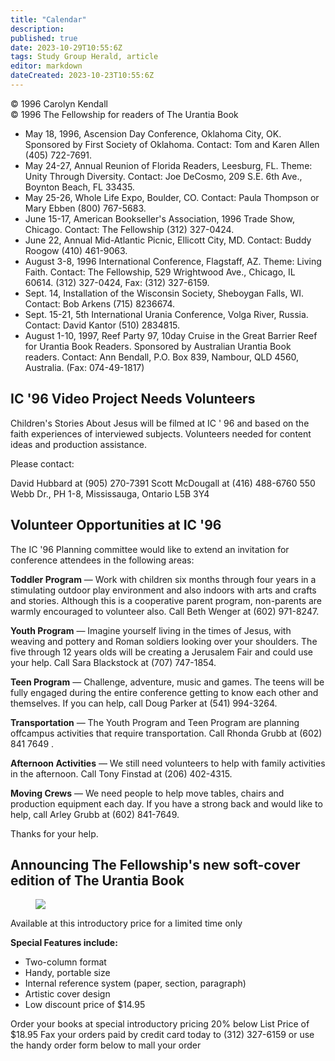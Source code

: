 ```yaml
---
title: "Calendar"
description: 
published: true
date: 2023-10-29T10:55:6Z
tags: Study Group Herald, article
editor: markdown
dateCreated: 2023-10-23T10:55:6Z
---
```


<p class="v-card v-sheet theme--light gray lighten-3 px-2">© 1996 Carolyn Kendall<br>© 1996 The Fellowship for readers of The Urantia Book</p>

- May 18, 1996, Ascension Day Conference, Oklahoma City, OK. Sponsored by First Society of Oklahoma. Contact: Tom and Karen Allen (405) 722-7691.
- May 24-27, Annual Reunion of Florida Readers, Leesburg, FL. Theme: Unity Through Diversity. Contact: Joe DeCosmo, 209 S.E. 6th Ave., Boynton Beach, FL 33435.
- May 25-26, Whole Life Expo, Boulder, CO. Contact: Paula Thompson or Mary Ebben (800) 767-5683.
- June 15-17, American Bookseller's Association, 1996 Trade Show, Chicago. Contact: The Fellowship (312) 327-0424.
- June 22, Annual Mid-Atlantic Picnic, Ellicott City, MD. Contact: Buddy Roogow (410) 461-9063.
- August 3-8, 1996 International Conference, Flagstaff, AZ. Theme: Living Faith. Contact: The Fellowship, 529 Wrightwood Ave., Chicago, IL 60614. (312) 327-0424, Fax: (312) 327-6159.
- Sept. 14, Installation of the Wisconsin Society, Sheboygan Falls, WI. Contact: Bob Arkens (715) 8236674.
- Sept. 15-21, 5th International Urania Conference, Volga River, Russia. Contact: David Kantor (510) 2834815.
- August 1-10, 1997, Reef Party 97, 10day Cruise in the Great Barrier Reef for Urantia Book Readers. Sponsored by Australian Urantia Book readers. Contact: Ann Bendall, P.O. Box 839, Nambour, QLD 4560, Australia. (Fax: 074-49-1817)


## IC '96 Video Project Needs Volunteers

Children's Stories About Jesus will be filmed at IC ' 96 and based on the faith experiences of interviewed subjects. Volunteers needed for content ideas and production assistance.

Please contact:

David Hubbard at (905) 270-7391
Scott McDougall at (416) 488-6760
550 Webb Dr., PH 1-8,
Mississauga, Ontario L5B 3Y4

## Volunteer Opportunities at IC '96

The IC '96 Planning committee would like to extend an invitation for conference attendees in the following areas:

**Toddler Program** — Work with children six months through four years in a stimulating outdoor play environment and also indoors with arts and crafts and stories. Although this is a cooperative parent program, non-parents are warmly encouraged to volunteer also. Call Beth Wenger at (602) 971-8247.

**Youth Program** — Imagine yourself living in the times of Jesus, with weaving and pottery and Roman soldiers looking over your shoulders. The five through 12 years olds will be creating a Jerusalem Fair and could use your help. Call Sara Blackstock at (707) 747-1854.

**Teen Program** — Challenge, adventure, music and games. The teens will be fully engaged during the entire conference getting to know each other and themselves. If you can help, call Doug Parker at (541) 994-3264.

**Transportation** — The Youth Program and Teen Program are planning offcampus activities that require transportation. Call Rhonda Grubb at (602) 841 7649 .

**Afternoon Activities** — We still need volunteers to help with family activities in the afternoon. Call Tony Finstad at (206) 402-4315.

**Moving Crews** — We need people to help move tables, chairs and production equipment each day. If you have a strong back and would like to help, call Arley Grubb at (602) 841-7649.

Thanks for your help.

## Announcing The Fellowship's new soft-cover edition of The Urantia Book

<figure id="Figure_1" class="image urantiapedia">
<img src="/image/article/Study_Group_Herald/clock.jpg">
</figure>

Available at this introductory price for a limited time only

**Special Features include:**

- Two-column format
- Handy, portable size
- Internal reference system (paper, section, paragraph)
- Artistic cover design
- Low discount price of $\$ 14.95$

Order your books at special introductory pricing 20\% below List Price of \$18.95
Fax your orders paid by credit card today to (312) 327-6159 or use the handy order form below to mall your order


